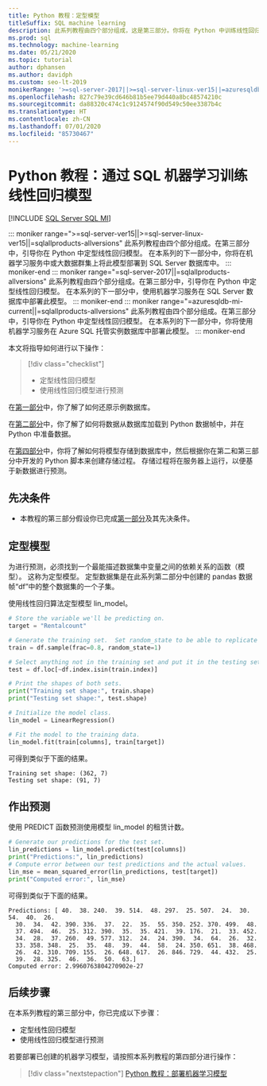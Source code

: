 ```yaml
---
title: Python 教程：定型模型
titleSuffix: SQL machine learning
description: 此系列教程由四个部分组成，这是第三部分。你将在 Python 中训练线性回归模型，以通过 SQL 机器学习预测雪橇租赁次数。
ms.prod: sql
ms.technology: machine-learning
ms.date: 05/21/2020
ms.topic: tutorial
author: dphansen
ms.author: davidph
ms.custom: seo-lt-2019
monikerRange: '>=sql-server-2017||>=sql-server-linux-ver15||=azuresqldb-mi-current||=sqlallproducts-allversions'
ms.openlocfilehash: 827c79e39cd646b81b5ee79d440a8bc48574210c
ms.sourcegitcommit: da88320c474c1c9124574f90d549c50ee3387b4c
ms.translationtype: HT
ms.contentlocale: zh-CN
ms.lasthandoff: 07/01/2020
ms.locfileid: "85730467"
---
```

# <a name="python-tutorial-train-a-linear-regression-model-with-sql-machine-learning"></a>Python 教程：通过 SQL 机器学习训练线性回归模型
[!INCLUDE [SQL Server SQL MI](../../includes/applies-to-version/sql-asdbmi.md)]

::: moniker range=">=sql-server-ver15||>=sql-server-linux-ver15||=sqlallproducts-allversions"
此系列教程由四个部分组成。在第三部分中，引导你在 Python 中定型线性回归模型。 在本系列的下一部分中，你将在机器学习服务中或大数据群集上将此模型部署到 SQL Server 数据库中。
::: moniker-end
::: moniker range="=sql-server-2017||=sqlallproducts-allversions"
此系列教程由四个部分组成。在第三部分中，引导你在 Python 中定型线性回归模型。 在本系列的下一部分中，使用机器学习服务在 SQL Server 数据库中部署此模型。
::: moniker-end
::: moniker range="=azuresqldb-mi-current||=sqlallproducts-allversions"
此系列教程由四个部分组成。在第三部分中，引导你在 Python 中定型线性回归模型。 在本系列的下一部分中，你将使用机器学习服务在 Azure SQL 托管实例数据库中部署此模型。
::: moniker-end

本文将指导如何进行以下操作：

> [!div class="checklist"]
> * 定型线性回归模型
> * 使用线性回归模型进行预测

在[第一部分](python-ski-rental-linear-regression.md)中，你了解了如何还原示例数据库。

在[第二部分](python-ski-rental-linear-regression-prepare-data.md)中，你了解了如何将数据从数据库加载到 Python 数据帧中，并在 Python 中准备数据。

在[第四部分](python-ski-rental-linear-regression-deploy-model.md)中，你将了解如何将模型存储到数据库中，然后根据你在第二和第三部分中开发的 Python 脚本来创建存储过程。 存储过程将在服务器上运行，以便基于新数据进行预测。

## <a name="prerequisites"></a>先决条件

* 本教程的第三部分假设你已完成[第一部分](python-ski-rental-linear-regression.md)及其先决条件。

## <a name="train-the-model"></a>定型模型

为进行预测，必须找到一个最能描述数据集中变量之间的依赖关系的函数（模型）。 这称为定型模型。 定型数据集是在此系列第二部分中创建的 pandas 数据帧“df”中的整个数据集的一个子集。

使用线性回归算法定型模型 lin_model。

```python
# Store the variable we'll be predicting on.
target = "Rentalcount"

# Generate the training set.  Set random_state to be able to replicate results.
train = df.sample(frac=0.8, random_state=1)

# Select anything not in the training set and put it in the testing set.
test = df.loc[~df.index.isin(train.index)]

# Print the shapes of both sets.
print("Training set shape:", train.shape)
print("Testing set shape:", test.shape)

# Initialize the model class.
lin_model = LinearRegression()

# Fit the model to the training data.
lin_model.fit(train[columns], train[target])
```

可得到类似于下面的结果。

```results
Training set shape: (362, 7)
Testing set shape: (91, 7)
```

## <a name="make-predictions"></a>作出预测

使用 PREDICT 函数预测使用模型 lin_model 的租赁计数。

```python
# Generate our predictions for the test set.
lin_predictions = lin_model.predict(test[columns])
print("Predictions:", lin_predictions)
# Compute error between our test predictions and the actual values.
lin_mse = mean_squared_error(lin_predictions, test[target])
print("Computed error:", lin_mse)
```

可得到类似于下面的结果。

```results
Predictions: [ 40.  38. 240.  39. 514.  48. 297.  25. 507.  24.  30.  54.  40.  26.
  30.  34.  42. 390. 336.  37.  22.  35.  55. 350. 252. 370. 499.  48.
  37. 494.  46.  25. 312. 390.  35.  35. 421.  39. 176.  21.  33. 452.
  34.  28.  37. 260.  49. 577. 312.  24.  24. 390.  34.  64.  26.  32.
  33. 358. 348.  25.  35.  48.  39.  44.  58.  24. 350. 651.  38. 468.
  26.  42. 310. 709. 155.  26. 648. 617.  26. 846. 729.  44. 432.  25.
  39.  28. 325.  46.  36.  50.  63.]
Computed error: 2.9960763804270902e-27
```

## <a name="next-steps"></a>后续步骤

在本系列教程的第三部分中，你已完成以下步骤：

* 定型线性回归模型
* 使用线性回归模型进行预测

若要部署已创建的机器学习模型，请按照本系列教程的第四部分进行操作：

> [!div class="nextstepaction"]
> [Python 教程：部署机器学习模型](python-ski-rental-linear-regression-deploy-model.md)

